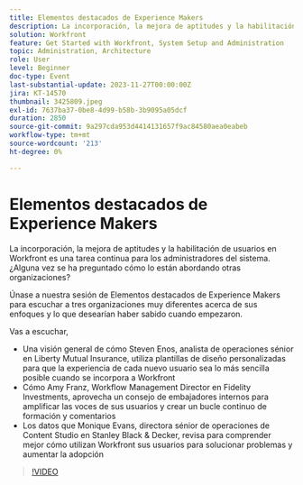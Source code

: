 ```yaml
---
title: Elementos destacados de Experience Makers
description: La incorporación, la mejora de aptitudes y la habilitación de usuarios en Workfront es una tarea continua para los administradores del sistema. ¿Alguna vez se ha preguntado cómo lo están abordando otras organizaciones? Únase a nuestra sesión de Elementos destacados de Experience Makers para escuchar a tres organizaciones muy diferentes acerca de sus enfoques y lo que desearían haber sabido cuando empezaron.
solution: Workfront
feature: Get Started with Workfront, System Setup and Administration
topic: Administration, Architecture
role: User
level: Beginner
doc-type: Event
last-substantial-update: 2023-11-27T00:00:00Z
jira: KT-14570
thumbnail: 3425809.jpeg
exl-id: 7637ba37-0be8-4d99-b58b-3b9095a05dcf
duration: 2850
source-git-commit: 9a297cda953d4414131657f9ac84580aea0eabeb
workflow-type: tm+mt
source-wordcount: '213'
ht-degree: 0%

---
```


# Elementos destacados de Experience Makers

La incorporación, la mejora de aptitudes y la habilitación de usuarios en Workfront es una tarea continua para los administradores del sistema. ¿Alguna vez se ha preguntado cómo lo están abordando otras organizaciones?

Únase a nuestra sesión de Elementos destacados de Experience Makers para escuchar a tres organizaciones muy diferentes acerca de sus enfoques y lo que desearían haber sabido cuando empezaron.

Vas a escuchar,

* Una visión general de cómo Steven Enos, analista de operaciones sénior en Liberty Mutual Insurance, utiliza plantillas de diseño personalizadas para que la experiencia de cada nuevo usuario sea lo más sencilla posible cuando se incorpora a Workfront
* Cómo Amy Franz, Workflow Management Director en Fidelity Investments, aprovecha un consejo de embajadores internos para amplificar las voces de sus usuarios y crear un bucle continuo de formación y comentarios
* Los datos que Monique Evans, directora sénior de operaciones de Content Studio en Stanley Black &amp; Decker, revisa para comprender mejor cómo utilizan Workfront sus usuarios para solucionar problemas y aumentar la adopción

>[!VIDEO](https://video.tv.adobe.com/v/3425809/?learn=on)
